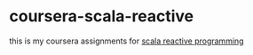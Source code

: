 coursera-scala-reactive
=======================

this is my coursera assignments for <a href="https://class.coursera.org/reactive-001/class/index">scala reactive programming</a>
